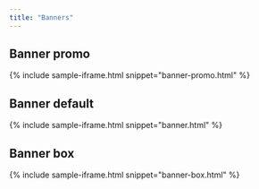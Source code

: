 ```yaml
---
title: "Banners"
---
```


## Banner promo
{% include sample-iframe.html snippet="banner-promo.html" %}

## Banner default
{% include sample-iframe.html snippet="banner.html" %}

## Banner box
{% include sample-iframe.html snippet="banner-box.html" %}